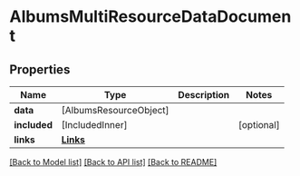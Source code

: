 # AlbumsMultiResourceDataDocument

## Properties
Name | Type | Description | Notes
------------ | ------------- | ------------- | -------------
**data** | [AlbumsResourceObject] |  | 
**included** | [IncludedInner] |  | [optional] 
**links** | [**Links**](Links.md) |  | 

[[Back to Model list]](../README.md#documentation-for-models) [[Back to API list]](../README.md#documentation-for-api-endpoints) [[Back to README]](../README.md)


